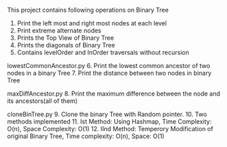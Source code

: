 This project contains following operations on Binary Tree

1. Print the left most and right most nodes at each level
2. Print extreme alternate nodes
3. Prints the Top View of Binary Tree
4. Prints the diagonals of Binary Tree
5. Contains levelOrder and InOrder traversals without recursion

lowestCommonAncestor.py
6. Print the lowest common ancestor of two nodes in a binary Tree
7. Print the distance between two nodes in binary Tree

maxDiffAncestor.py
8. Print the maximum difference between the node and its ancestors(all of them)

cloneBinTree.py
9. Clone the binary Tree with Random pointer.
10. Two methods implemented
11. Ist Method: Using Hashmap, Time Complexity: O(n), Space Complexity: O(1)
12. IInd Method: Temperory Modification of original Binary Tree, Time complexity: O(n), Space: O(1)

